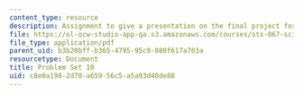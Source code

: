 ```yaml
---
content_type: resource
description: Assignment to give a presentation on the final project for the course.
file: https://ol-ocw-studio-app-qa.s3.amazonaws.com/courses/sts-067-scientific-visualization-across-disciplines-a-critical-introduction-spring-2005/c8e0a1982d70a65956c5a5a93d40de88_pset10.pdf
file_type: application/pdf
parent_uid: b3b20bff-b365-4795-95c0-080f617a703a
resourcetype: Document
title: Problem Set 10
uid: c8e0a198-2d70-a659-56c5-a5a93d40de88
---
```

